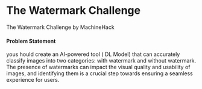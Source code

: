 # The Watermark Challenge
The Watermark Challenge by MachineHack 

#### Problem Statement 

 yous hould create an AI-powered tool ( DL Model) that can accurately classify images into two categories: with watermark and without watermark.
The presence of watermarks can impact the visual quality and usability of images, and identifying them is a crucial step towards ensuring a seamless experience for users.
